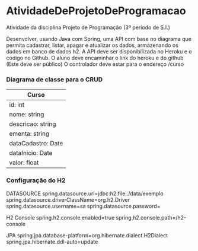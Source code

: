 # AtividadeDeProjetoDeProgramacao
Atividade da disciplina Projeto de Programação (3º período de S.I.)

Desenvolver, usando Java com Spring, uma API com base no diagrama que permita
cadastrar, listar, apagar e atualizar os dados, armazenando os dados em banco de dados h2.
A API deve ser disponibilizada no Heroku e o código no Github.
O aluno deve encaminhar o link do heroku e do github (Este deve ser público)
O controlador deve estar para o endereço /curso

### Diagrama de classe para o CRUD

| Curso  |
| ------------------- |
| id: int |
| nome: string |
| descricao: string |
| ementa: string |
| dataCadastro: Date |
| dataInicio: Date |
| valor: float |

### Configuração do H2

DATASOURCE
spring.datasource.url=jdbc:h2:file:./data/exemplo
spring.datasource.driverClassName=org.h2.Driver
spring.datasource.username=sa
spring.datasource.password=

H2 Console
spring.h2.console.enabled=true
spring.h2.console.path=/h2-console

JPA
spring.jpa.database-platform=org.hibernate.dialect.H2Dialect
spring.jpa.hibernate.ddl-auto=update
